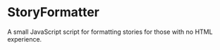 # StoryFormatter
A small JavaScript script for formatting stories for those with no HTML experience.
